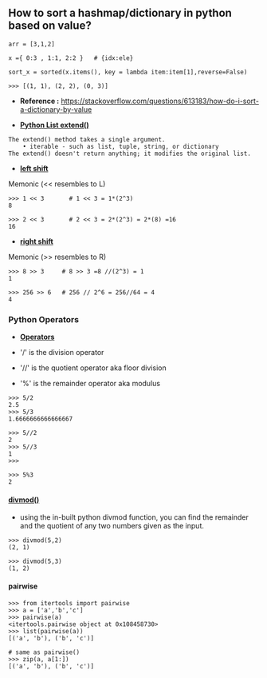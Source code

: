 
## How to sort a hashmap/dictionary in python based on value?

```
arr = [3,1,2]

x ={ 0:3 , 1:1, 2:2 }   # {idx:ele}

sort_x = sorted(x.items(), key = lambda item:item[1],reverse=False)

>>> [(1, 1), (2, 2), (0, 3)]
```

- **Reference :**   https://stackoverflow.com/questions/613183/how-do-i-sort-a-dictionary-by-value




- **[Python List extend()](https://www.programiz.com/python-programming/methods/list/extend)**
```
The extend() method takes a single argument.
    • iterable - such as list, tuple, string, or dictionary
The extend() doesn't return anything; it modifies the original list.
```



- **[left shift](https://processing.org/reference/leftshift.html)**

Memonic (<< resembles to L)
```
>>> 1 << 3       # 1 << 3 = 1*(2^3)
8

>>> 2 << 3       # 2 << 3 = 2*(2^3) = 2*(8) =16
16
```


- **[right shift](https://processing.org/reference/rightshift.html)**


Memonic (>> resembles to R)
```
>>> 8 >> 3     # 8 >> 3 =8 //(2^3) = 1
1

>>> 256 >> 6   # 256 // 2^6 = 256//64 = 4
4
```


### Python Operators

- **[Operators](https://www.w3schools.com/python/python_operators.asp)**
  

- '/' is the division operator
- '//' is the quotient operator aka floor division
- '%' is the remainder operator aka modulus 

```
>>> 5/2
2.5
>>> 5/3
1.6666666666666667
```

```
>>> 5//2
2
>>> 5//3
1
>>> 
```

```
>>> 5%3
2
```

#### **[divmod()](https://www.toppr.com/guides/python-guide/references/methods-and-functions/methods/built-in/divmod/python-divmod/)**
- using the in-built python divmod function, you can find the remainder and the quotient of any two numbers given as the input. 


```
>>> divmod(5,2)
(2, 1)
 
>>> divmod(5,3)
(1, 2)
```


#### pairwise

```
>>> from itertools import pairwise
>>> a = ['a','b','c']
>>> pairwise(a)
<itertools.pairwise object at 0x108458730>
>>> list(pairwise(a))
[('a', 'b'), ('b', 'c')]

# same as pairwise()
>>> zip(a, a[1:])
[('a', 'b'), ('b', 'c')]
```